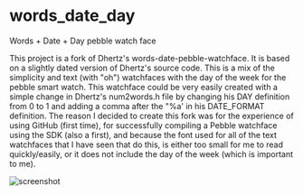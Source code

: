 words_date_day
==============

Words + Date + Day pebble watch face

This project is a fork of Dhertz's words-date-pebble-watchface.  It is based on a slightly dated version of Dhertz's source
code.  This is a mix of the simplicity and text (with "oh") watchfaces with the day of the week for the pebble smart watch.
This watchface could be very easily created with a simple change in Dhertz's num2words.h file by changing his DAY
definition from 0 to 1 and adding a comma after the "%a' in his DATE_FORMAT definition.  The reason I decided to create
this fork was for the experience of using GitHub (first time), for successfully compiling a Pebble watchface using the
SDK (also a first), and because the font used for all of the text watchfaces that I have seen that do this, is either too
small for me to read quickly/easily, or it does not include the day of the week (which is important to me).

![screenshot](https://raw.github.com/Marckus/words_date_day/master/words_date_day.jpg "Screenshot")
